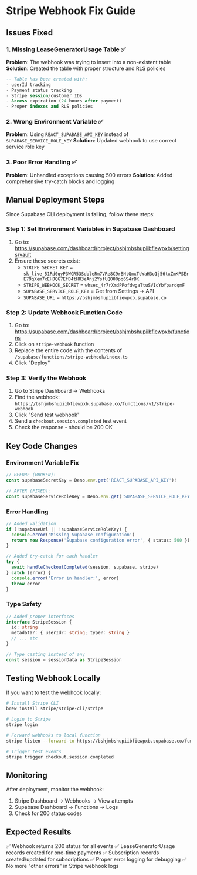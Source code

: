 # Stripe Webhook Fix Guide

## Issues Fixed

### 1. Missing LeaseGeneratorUsage Table ✅
**Problem**: The webhook was trying to insert into a non-existent table
**Solution**: Created the table with proper structure and RLS policies

```sql
-- Table has been created with:
- userId tracking
- Payment status tracking  
- Stripe session/customer IDs
- Access expiration (24 hours after payment)
- Proper indexes and RLS policies
```

### 2. Wrong Environment Variable ✅
**Problem**: Using `REACT_SUPABASE_API_KEY` instead of `SUPABASE_SERVICE_ROLE_KEY`
**Solution**: Updated webhook to use correct service role key

### 3. Poor Error Handling ✅
**Problem**: Unhandled exceptions causing 500 errors
**Solution**: Added comprehensive try-catch blocks and logging

## Manual Deployment Steps

Since Supabase CLI deployment is failing, follow these steps:

### Step 1: Set Environment Variables in Supabase Dashboard

1. Go to: https://supabase.com/dashboard/project/bshjmbshupiibfiewpxb/settings/vault
2. Ensure these secrets exist:
   - `STRIPE_SECRET_KEY` = `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`
   - `STRIPE_WEBHOOK_SECRET` = `whsec_4r7rXmdPPofdwgaTtuSVIcYbYpardqmF`
   - `SUPABASE_SERVICE_ROLE_KEY` = Get from Settings → API
   - `SUPABASE_URL` = `https://bshjmbshupiibfiewpxb.supabase.co`

### Step 2: Update Webhook Function Code

1. Go to: https://supabase.com/dashboard/project/bshjmbshupiibfiewpxb/functions
2. Click on `stripe-webhook` function
3. Replace the entire code with the contents of `/supabase/functions/stripe-webhook/index.ts`
4. Click "Deploy"

### Step 3: Verify the Webhook

1. Go to Stripe Dashboard → Webhooks
2. Find the webhook: `https://bshjmbshupiibfiewpxb.supabase.co/functions/v1/stripe-webhook`
3. Click "Send test webhook"
4. Send a `checkout.session.completed` test event
5. Check the response - should be 200 OK

## Key Code Changes

### Environment Variable Fix
```typescript
// BEFORE (BROKEN):
const supabaseSecretKey = Deno.env.get('REACT_SUPABASE_API_KEY')!

// AFTER (FIXED):
const supabaseServiceRoleKey = Deno.env.get('SUPABASE_SERVICE_ROLE_KEY')!
```

### Error Handling
```typescript
// Added validation
if (!supabaseUrl || !supabaseServiceRoleKey) {
  console.error('Missing Supabase configuration')
  return new Response('Supabase configuration error', { status: 500 })
}

// Added try-catch for each handler
try {
  await handleCheckoutCompleted(session, supabase, stripe)
} catch (error) {
  console.error('Error in handler:', error)
  throw error
}
```

### Type Safety
```typescript
// Added proper interfaces
interface StripeSession {
  id: string
  metadata?: { userId?: string; type?: string }
  // ... etc
}

// Type casting instead of any
const session = sessionData as StripeSession
```

## Testing Webhook Locally

If you want to test the webhook locally:

```bash
# Install Stripe CLI
brew install stripe/stripe-cli/stripe

# Login to Stripe
stripe login

# Forward webhooks to local function
stripe listen --forward-to https://bshjmbshupiibfiewpxb.supabase.co/functions/v1/stripe-webhook

# Trigger test events
stripe trigger checkout.session.completed
```

## Monitoring

After deployment, monitor the webhook:
1. Stripe Dashboard → Webhooks → View attempts
2. Supabase Dashboard → Functions → Logs
3. Check for 200 status codes

## Expected Results

✅ Webhook returns 200 status for all events
✅ LeaseGeneratorUsage records created for one-time payments
✅ Subscription records created/updated for subscriptions
✅ Proper error logging for debugging
✅ No more "other errors" in Stripe webhook logs